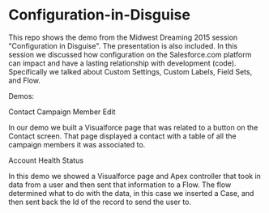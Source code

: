 # Configuration-in-Disguise

This repo shows the demo from the Midwest Dreaming 2015 session "Configuration in Disguise".  The presentation is also included. In this session we discussed how configuration on the Salesforce.com platform can impact and have a lasting relationship with development (code).  Specifically we talked about Custom Settings, Custom Labels, Field Sets, and Flow.  

Demos:

Contact Campaign Member Edit

In our demo we built a Visualforce page that was related to a button on the Contact screen.  That page displayed a contact with a table of all the campaign members it was associated to.

Account Health Status

In this demo we showed a Visualforce page and Apex controller that took in data from a user and then sent that information to a Flow.  The flow determined what to do with the data, in this case we inserted a Case, and then sent back the Id of the record to send the user to.
